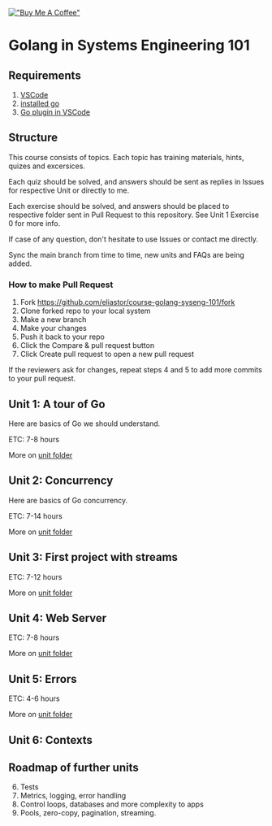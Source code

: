[!["Buy Me A Coffee"](https://www.buymeacoffee.com/assets/img/custom_images/orange_img.png)](https://www.buymeacoffee.com/eliastor)

# Golang in Systems Engineering 101

## Requirements
1. [VSCode](https://code.visualstudio.com/download)
2. [installed go](https://go.dev/dl)
3. [Go plugin in VSCode](vscode:extension/golang.Go)

## Structure

This course consists of topics.
Each topic has training materials, hints, quizes and excersices.

Each quiz should be solved, and answers should be sent as replies in Issues for respective Unit or directly to me.

Each exercise should be solved, and answers should be placed to respective folder sent in Pull Request to this repository. See Unit 1 Exercise 0 for more info.

If case of any question, don't hesitate to use Issues or contact me directly.

Sync the main branch from time to time, new units and FAQs are being added.

### How to make Pull Request

1. Fork https://github.com/eliastor/course-golang-syseng-101/fork
2. Clone forked repo to your local system
3. Make a new branch
4. Make your changes
5. Push it back to your repo
6. Click the Compare & pull request button
7. Click Create pull request to open a new pull request

If the reviewers ask for changes, repeat steps 4 and 5 to add more commits to your pull request.

## Unit 1: A tour of Go

Here are basics of Go we should understand.

ETC: 7-8 hours

More on [unit folder](unit1)

## Unit 2: Concurrency

Here are basics of Go concurrency. 

ETC: 7-14 hours

More on [unit folder](unit2)

## Unit 3: First project with streams

ETC: 7-12 hours

More on [unit folder](unit3)

## Unit 4: Web Server

ETC: 7-8 hours

More on [unit folder](unit4)

## Unit 5: Errors

ETC: 4-6 hours

More on [unit folder](unit5)

## Unit 6: Contexts

## Roadmap of further units

6. Tests
7. Metrics, logging, error handling
8. Control loops, databases and more complexity to apps
9. Pools, zero-copy, pagination, streaming.

